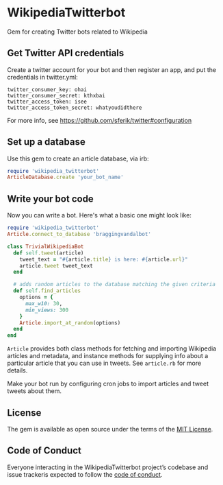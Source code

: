 # WikipediaTwitterbot

Gem for creating Twitter bots related to Wikipedia

## Get Twitter API credentials

Create a twitter account for your bot and then register an app, and put the credentials in twitter.yml:

```
twitter_consumer_key: ohai
twitter_consumer_secret: kthxbai
twitter_access_token: isee
twitter_access_token_secret: whatyoudidthere
```

For more info, see https://github.com/sferik/twitter#configuration

## Set up a database

Use this gem to create an article database, via irb:

```ruby
require 'wikipedia_twitterbot'
ArticleDatabase.create 'your_bot_name'
```

## Write your bot code

Now you can write a bot. Here's what a basic one might look like:

```ruby
require 'wikipedia_twitterbot'
Article.connect_to_database 'braggingvandalbot'

class TrivialWikipediaBot
  def self.tweet(article)
    tweet_text = "#{article.title} is here: #{article.url}"
    article.tweet tweet_text
  end

  # adds random articles to the database matching the given criteria
  def self.find_articles
    options = {
      max_w10: 30,
      min_views: 300
    }
    Article.import_at_random(options)
  end
end
```

`Article` provides both class methods for fetching and importing Wikipedia articles and metadata, and instance methods for supplying info about a particular article that you can use in tweets. See `article.rb` for more details.

Make your bot run by configuring cron jobs to import articles and tweet tweets about them.

## License

The gem is available as open source under the terms of the [MIT License](http://opensource.org/licenses/MIT).

## Code of Conduct

Everyone interacting in the WikipediaTwitterbot project’s codebase and issue trackeris expected to follow the [code of conduct](https://github.com/ragesoss/WikipediaTwitterbot/blob/master/CODE_OF_CONDUCT.md).
